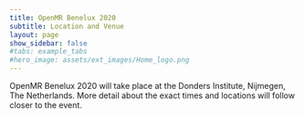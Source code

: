 ```yaml
---
title: OpenMR Benelux 2020
subtitle: Location and Venue
layout: page
show_sidebar: false
#tabs: example_tabs
#hero_image: assets/ext_images/Home_logo.png
---
```


<!-- ## Location and venue information -->


OpenMR Benelux 2020 will take place at the Donders Institute, Nijmegen, The Netherlands. More detail about the exact times and locations will follow closer to the event.
